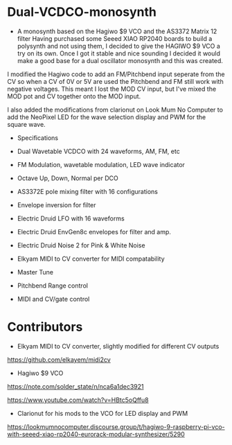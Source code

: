 # Dual-VCDCO-monosynth
- A monosynth based on the Hagiwo $9 VCO and the AS3372 Matrix 12 filter
Having purchased some Seeed XIAO RP2040 boards to build a polysynth and not using them, I decided to give the HAGIWO $9 VCO a try on its own.
Once I got it stable and nice sounding I decided it would make a good base for a dual oscillator monosynth and this was created.

I modified the Hagiwo code to add an FM/Pitchbend input seperate from the CV so when a CV of 0V or 5V are used the Pitchbend and FM still work with negative voltages. This meant I lost the MOD CV input, but I've mixed the MOD pot and CV together onto the MOD input.

I also added the modifications from clarionut on Look Mum No Computer to add the NeoPixel LED for the wave selection display and PWM for the square wave.

- Specifications

- Dual Wavetable VCDCO with 24 waveforms, AM, FM, etc
- FM Modulation, wavetable modulation, LED wave indicator
- Octave Up, Down, Normal per DCO
- AS3372E pole mixing filter with 16 configurations
- Envelope inversion for filter
- Electric Druid LFO with 16 waveforms
- Electric Druid EnvGen8c envelopes for filter and amp.
- Electric Druid Noise 2 for Pink & White Noise
- Elkyam MIDI to CV converter for MIDI compatability
- Master Tune
- Pitchbend Range control
- MIDI and CV/gate control

# Contributors

- Elkyam MIDI to CV converter, slightly modified for different CV outputs

https://github.com/elkayem/midi2cv

- Hagiwo $9 VCO

https://note.com/solder_state/n/nca6a1dec3921

https://www.youtube.com/watch?v=HBtc5oQffu8

- Clarionut for his mods to the VCO for LED display and PWM

https://lookmumnocomputer.discourse.group/t/hagiwo-9-raspberry-pi-vco-with-seeed-xiao-rp2040-eurorack-modular-synthesizer/5290


